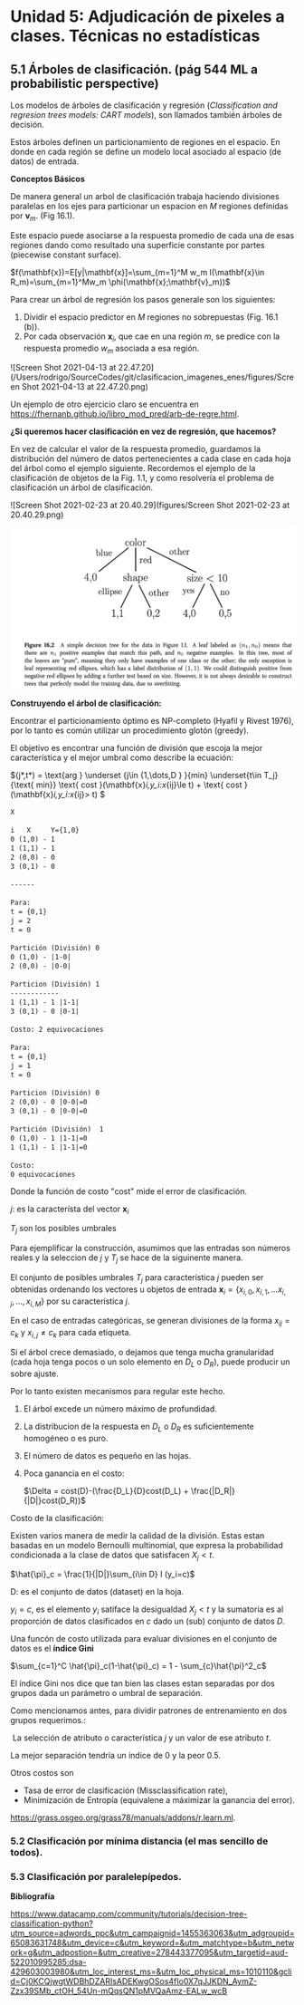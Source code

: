 # Unidad 5: Adjudicación de pixeles a clases. Técnicas no estadísticas 

## 5.1 Árboles de clasificación. (pág 544 ML a probabilistic perspective)



Los modelos de árboles de clasificación y regresión (*Classification and regresion trees models: CART models*), son llamados también árboles de decisión. 

Estos árboles definen un particionamiento de regiones en el  espacio. En donde en cada región se define un modelo local asociado al espacio (de datos) de entrada.

**Conceptos Básicos**

De manera general un arbol de clasificación trabaja haciendo divisiones paralelas en los ejes para particionar un espacion en $M$ regiones definidas por $\mathbf{v}_m$. (Fig 16.1).



Este espacio puede asociarse a la respuesta promedio de cada una de esas regiones dando como resultado una superficie constante por partes (piecewise constant surface). 

$f(\mathbf{x})=E[y|\mathbf{x}]=\sum_{m=1}^M w_m I(\mathbf{x}\in R_m)=\sum_{m=1}^Mw_m \phi(\mathbf{x};\mathbf{v}_m))$



Para crear un árbol de regresión los pasos generale son los siguientes: 

1. Dividir el espacio predictor en $M$ regiones no sobrepuestas (Fig. 16.1 (b)). 
2. Por cada observación $\mathbf{x}_i$, que cae en una región $m$, se predice con la respuesta promedio $w_m$ asociada a esa región.

![Screen Shot 2021-04-13 at 22.47.20](/Users/rodrigo/SourceCodes/git/clasificacion_imagenes_enes/figures/Screen Shot 2021-04-13 at 22.47.20.png)

Un ejemplo de otro ejercicio claro se encuentra en https://fhernanb.github.io/libro_mod_pred/arb-de-regre.html.

**¿Si queremos hacer clasificación en vez de regresión, que hacemos?**

En vez de calcular el valor de la respuesta promedio, guardamos la distribución del número de datos pertenecientes a cada clase  en cada hoja del árbol como el ejemplo siguiente. Recordemos el ejemplo de la clasificación de objetos de la Fig. 1.1, y como resolvería el problema de clasificación un árbol de clasificación.



![Screen Shot 2021-02-23 at 20.40.29](figures/Screen Shot 2021-02-23 at 20.40.29.png)

<img src="figures/fig162tree.png" alt="fig162tree" style="zoom:50%;" />









**Construyendo el árbol de clasificación:**

Encontrar el particionamiento óptimo es NP-completo (Hyafil y Rivest 1976), por lo tanto es común utilizar un procedimiento glotón (greedy).

El objetivo es encontrar una función de división que escoja la mejor característica y el mejor umbral como describe la ecuación:

$(j*,t*) = \text{arg } \underset {j\in \{1,\dots,D \} }{min} \underset{t\in T_j}{\text{ min}} \text{ cost }(\mathbf{x}_i,y_i:x_{ij}\le t) + \text{ cost }(\mathbf{x}_i,y_i:x_{ij}> t) $



```
X

i   X     Y={1,0}
0 (1,0) - 1
1 (1,1) - 1
2 (0,0) - 0
3 (0,1) - 0

------

Para:
t = {0,1}
j = 2
t = 0

Partición (División) 0
0 (1,0) - |1-0|
2 (0,0) - |0-0|

Particion (División) 1
------------
1 (1,1) - 1 |1-1|
3 (0,1) - 0 |0-1| 

Costo: 2 equivocaciones

Para: 
t = {0,1}
j = 1
t = 0

Particion (División) 0 
2 (0,0) - 0 |0-0|=0
3 (0,1) - 0 |0-0|=0

Partición (División)  1
0 (1,0) - 1 |1-1|=0
1 (1,1) - 1 |1-1|=0

Costo: 
0 equivocaciones

```



Donde la función de costo "cost" mide el error de clasificación.

$j$: es la característa del vector $\mathbf{x}_i$

$T_j$ son los posibles umbrales



Para ejemplificar la construcción, asumimos que las entradas son números reales y la seleccion de $j$ y $T_j$ se hace de la siguinente manera.

El conjunto de posibles umbrales $T_j$ para característica $j$ pueden ser obtenidas ordenando los vectores u objetos de entrada $\mathbf{x}_i=\{x_{i,0}, x_{i,1},...x_{i,j},\dots, x_{i,M}\}$ por su característica $j$.

En el caso de entradas categóricas, se generan divisiones de la forma $x_{ij} = c_k$ y $x_{i,j} \neq c_k$ para cada etiqueta.



Si el árbol crece demasiado, o dejamos que tenga mucha granularidad (cada hoja tenga pocos o un solo elemento en $D_L$ o $D_R$), puede producir un sobre ajuste.

Por lo tanto existen mecanismos para regular este hecho.

1. El árbol excede un número máximo de profundidad.
2. La distribucion de la respuesta en $D_L$ o $D_R$ es suficientemente homogéneo o es puro.
3. El número de datos es pequeño en las hojas.
4. Poca ganancia en el costo:	

   $\Delta = cost(D)-(\frac{D_L}{D}cost(D_L) + \frac{|D_R|}{|D|}cost(D_R))$




Costo de la clasificación:



Existen varios manera de medir la calidad de la división. Estas estan basadas en un modelo Bernoulli multinomial, que expresa la probabilidad condicionada a la clase de datos que satisfacen $X_j<t$. 

$\hat{\pi}_c = \frac{1}{|D|}\sum_{i\in D} I (y_i=c)$

D: es el conjunto de datos (dataset) en la hoja. 

$y_i=c$, es el elemento $y_i$ satiface la desigualdad $X_j<t$ y la sumatoria es al proporción de datos clasificados en $c$ dado un (sub) conjunto de datos $D$.

Una funcón de costo utilizada para evaluar divisiones en el conjunto de datos es el **índice Gini**



$\sum_{c=1}^C \hat{\pi}_c(1-\hat{\pi}_c) = 1 - \sum_{c}\hat{\pi}^2_c$



El índice Gini nos dice que tan bien las clases estan separadas por dos grupos dada un parámetro o umbral de separación. 

Como mencionamos antes,  para dividir patrones de entrenamiento en dos grupos requerimos.: 

​	La selección de atributo o característica $j$ y un valor de ese atributo $t$.

La mejor separación tendría un índice de 0 y la peor 0.5.



Otros costos son

* Tasa de error de clasificación (Missclassification rate),
* Minimización de Entropía (equivalene a máximizar la ganancia del error).



https://grass.osgeo.org/grass78/manuals/addons/r.learn.ml.

### 5.2 Clasificación por mínima distancia (el mas sencillo de todos).

### 5.3 Clasificación por paralelepípedos. 





**Bibliografía**

https://www.datacamp.com/community/tutorials/decision-tree-classification-python?utm_source=adwords_ppc&utm_campaignid=1455363063&utm_adgroupid=65083631748&utm_device=c&utm_keyword=&utm_matchtype=b&utm_network=g&utm_adpostion=&utm_creative=278443377095&utm_targetid=aud-522010995285:dsa-429603003980&utm_loc_interest_ms=&utm_loc_physical_ms=1010110&gclid=Cj0KCQjwgtWDBhDZARIsADEKwgOSos4fIo0X7qJJKDN_AymZ-Zzx39SMb_ctOH_54Un-mQqsQN1pMVQaAmz-EALw_wcB

